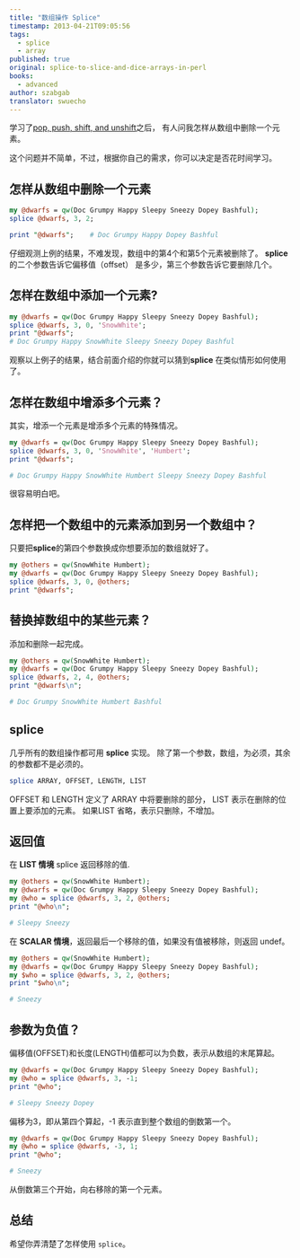 ```yaml
---
title: "数组操作 Splice"
timestamp: 2013-04-21T09:05:56
tags:
  - splice
  - array
published: true
original: splice-to-slice-and-dice-arrays-in-perl
books:
  - advanced
author: szabgab
translator: swuecho
---
```



学习了[pop, push, shift, and unshift](/manipulating-perl-arrays)之后，
有人问我怎样从数组中删除一个元素。

这个问题并不简单，不过，根据你自己的需求，你可以决定是否花时间学习。


## 怎样从数组中删除一个元素

```perl
my @dwarfs = qw(Doc Grumpy Happy Sleepy Sneezy Dopey Bashful);
splice @dwarfs, 3, 2;

print "@dwarfs";    # Doc Grumpy Happy Dopey Bashful
```


仔细观测上例的结果，不难发现，数组中的第4个和第5个元素被删除了。 <b>splice</b>
的二个参数告诉它偏移值（offset） 是多少，第三个参数告诉它要删除几个。

## 怎样在数组中添加一个元素?

```perl
my @dwarfs = qw(Doc Grumpy Happy Sleepy Sneezy Dopey Bashful);
splice @dwarfs, 3, 0, 'SnowWhite';
print "@dwarfs";
# Doc Grumpy Happy SnowWhite Sleepy Sneezy Dopey Bashful
```

观察以上例子的结果，结合前面介绍的你就可以猜到<b>splice</b> 在类似情形如何使用了。


## 怎样在数组中增添多个元素？

其实，增添一个元素是增添多个元素的特殊情况。

```perl
my @dwarfs = qw(Doc Grumpy Happy Sleepy Sneezy Dopey Bashful);
splice @dwarfs, 3, 0, 'SnowWhite', 'Humbert';
print "@dwarfs";

# Doc Grumpy Happy SnowWhite Humbert Sleepy Sneezy Dopey Bashful
```

很容易明白吧。

## 怎样把一个数组中的元素添加到另一个数组中？

只要把<b>splice</b>的第四个参数换成你想要添加的数组就好了。

```perl
my @others = qw(SnowWhite Humbert);
my @dwarfs = qw(Doc Grumpy Happy Sleepy Sneezy Dopey Bashful);
splice @dwarfs, 3, 0, @others;
print "@dwarfs";
```


## 替换掉数组中的某些元素？

添加和删除一起完成。

```perl
my @others = qw(SnowWhite Humbert);
my @dwarfs = qw(Doc Grumpy Happy Sleepy Sneezy Dopey Bashful);
splice @dwarfs, 2, 4, @others;
print "@dwarfs\n";

# Doc Grumpy SnowWhite Humbert Bashful
```


## splice

几乎所有的数组操作都可用 <b>splice</b> 实现。
除了第一个参数，数组，为必须，其余的参数都不是必须的。

```perl
splice ARRAY, OFFSET, LENGTH, LIST
```

OFFSET 和 LENGTH 定义了 ARRAY 中将要删除的部分， LIST 表示在删除的位置上要添加的元素。
如果LIST 省略，表示只删除，不增加。


## 返回值

在 <b>LIST 情境</b> splice 返回移除的值.

```perl
my @others = qw(SnowWhite Humbert);
my @dwarfs = qw(Doc Grumpy Happy Sleepy Sneezy Dopey Bashful);
my @who = splice @dwarfs, 3, 2, @others;
print "@who\n";

# Sleepy Sneezy
```

在 <b>SCALAR 情境</b>，返回最后一个移除的值，如果没有值被移除，则返回 undef。

```perl
my @others = qw(SnowWhite Humbert);
my @dwarfs = qw(Doc Grumpy Happy Sleepy Sneezy Dopey Bashful);
my $who = splice @dwarfs, 3, 2, @others;
print "$who\n";

# Sneezy
```

## 参数为负值？

偏移值(OFFSET)和长度(LENGTH)值都可以为负数，表示从数组的末尾算起。

```perl
my @dwarfs = qw(Doc Grumpy Happy Sleepy Sneezy Dopey Bashful);
my @who = splice @dwarfs, 3, -1;
print "@who";

# Sleepy Sneezy Dopey
```

偏移为3，即从第四个算起，-1 表示直到整个数组的倒数第一个。

```perl
my @dwarfs = qw(Doc Grumpy Happy Sleepy Sneezy Dopey Bashful);
my @who = splice @dwarfs, -3, 1;
print "@who";

# Sneezy
```

从倒数第三个开始，向右移除的第一个元素。

## 总结

希望你弄清楚了怎样使用 `splice`。
